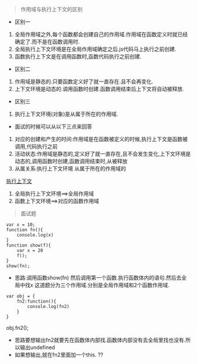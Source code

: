 >作用域与执行上下文的区别
+ 区别一
1. 全局作用域之外,每个函数都会创建自己的作用域.作用域在函数定义时就已经确定了.而不是在函数调用时.
2. 全局执行上下文环境是在全局作用域确定之后.js代码马上执行之前创建.
3. 函数执行上下文是在调用函数时,函数代码执行之前创建.
+ 区别二
1. 作用域是静态的.只要函数定义好了就一直存在.且不会再变化.
2. 上下文环境是动态的.调用函数时创建.函数调用结束后上下文将自动被释放. 
+ 区别三
1. 执行上下文环境(对象)是从属于所在的作用域.

+ 面试的时候可以从以下三点来回答
1. 对应的创建和产生的时间:作用域是在函数被定义的时候,执行上下文是函数被调用,代码执行之前
2. 活动状态:作用域是静态的,定义好了就一直存在,且不会发生变化,上下文环境是动态的,调用函数时创建,函数调用结束时,从被释放
3. 从属关系:执行上下文环境 从属于所在的作用域的

[执行上下文](../img/执行上下文.png)
1. 全局执行上下文环境==>全局作用域
2. 函数上下文环境==>对应的函数作用域

>面试题
```
var x = 10;
function fn(){
    console.log(x)
}
function show(f){
    var x = 20
    f();
}
show(fn);
```
+ 思路:调用函数show(fn) 然后调用第一个函数.执行函数体内的语句.然后去全局中找x 这道题分为三个作用域.分别是全局作用域和2个函数作用域.

```
var obj = {
    fn2:function(){
        console.log(fn2)
    }
}
```
obj.fn2();
+ 思路要想输出fn2就要先在函数体内部找.函数体内部没有去全局里找也没有.所以输出undefined
+ 如果想输出,就在fn2里面加一个this. ??
